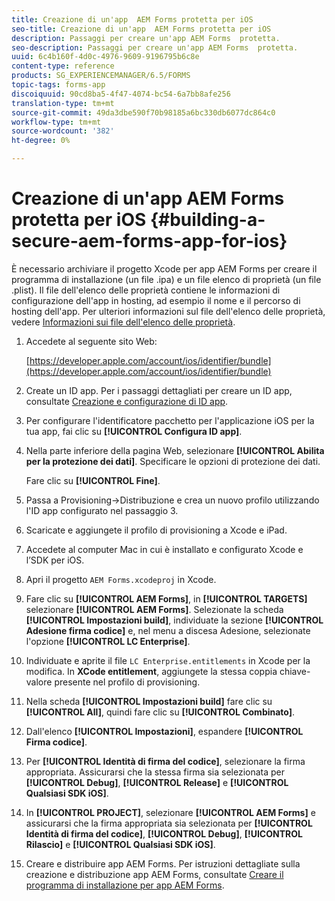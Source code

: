 ```yaml
---
title: Creazione di un'app  AEM Forms protetta per iOS
seo-title: Creazione di un'app  AEM Forms protetta per iOS
description: Passaggi per creare un'app AEM Forms  protetta.
seo-description: Passaggi per creare un'app AEM Forms  protetta.
uuid: 6c4b160f-4d0c-4976-9609-9196795b6c8e
content-type: reference
products: SG_EXPERIENCEMANAGER/6.5/FORMS
topic-tags: forms-app
discoiquuid: 90cd8ba5-4f47-4074-bc54-6a7bb8afe256
translation-type: tm+mt
source-git-commit: 49da3dbe590f70b98185a6bc330db6077dc864c0
workflow-type: tm+mt
source-wordcount: '382'
ht-degree: 0%

---
```



# Creazione di un&#39;app AEM Forms  protetta per iOS {#building-a-secure-aem-forms-app-for-ios}

È necessario archiviare il progetto Xcode per  app AEM Forms per creare il programma di installazione (un file .ipa) e un file elenco di proprietà (un file .plist). Il file dell&#39;elenco delle proprietà contiene le informazioni di configurazione dell&#39;app in hosting, ad esempio il nome e il percorso di hosting dell&#39;app. Per ulteriori informazioni sul file dell&#39;elenco delle proprietà, vedere [Informazioni sui file dell&#39;elenco delle proprietà](https://developer.apple.com/library/ios/#documentation/general/Reference/InfoPlistKeyReference/Articles/AboutInformationPropertyListFiles.html).

1. Accedete al seguente sito Web:

   [https://developer.apple.com/account/ios/identifier/bundle](https://developer.apple.com/account/ios/identifier/bundle)

1. Create un ID app. Per i passaggi dettagliati per creare un ID app, consultate [Creazione e configurazione di ID app](https://developer.apple.com/library/ios/documentation/IDEs/Conceptual/AppDistributionGuide/MaintainingProfiles/MaintainingProfiles.html).
1. Per configurare l&#39;identificatore pacchetto per l&#39;applicazione iOS per la tua app, fai clic su **[!UICONTROL Configura ID app]**.
1. Nella parte inferiore della pagina Web, selezionare **[!UICONTROL Abilita per la protezione dei dati]**. Specificare le opzioni di protezione dei dati.

   Fare clic su **[!UICONTROL Fine]**.

1. Passa a Provisioning->Distribuzione e crea un nuovo profilo utilizzando l&#39;ID app configurato nel passaggio 3.
1. Scaricate e aggiungete il profilo di provisioning a Xcode e iPad.
1. Accedete al computer Mac in cui è installato e configurato Xcode e l’SDK per iOS.
1. Apri il progetto `AEM Forms.xcodeproj` in Xcode.
1. Fare clic su **[!UICONTROL AEM Forms]**, in **[!UICONTROL TARGETS]** selezionare **[!UICONTROL AEM Forms]**. Selezionate la scheda **[!UICONTROL Impostazioni build]**, individuate la sezione **[!UICONTROL Adesione firma codice]** e, nel menu a discesa Adesione, selezionate l&#39;opzione **[!UICONTROL LC Enterprise]**.
1. Individuate e aprite il file `LC Enterprise.entitlements` in Xcode per la modifica. In **XCode entitlement**, aggiungete la stessa coppia chiave-valore presente nel profilo di provisioning.
1. Nella scheda **[!UICONTROL Impostazioni build]** fare clic su **[!UICONTROL All]**, quindi fare clic su **[!UICONTROL Combinato]**.
1. Dall&#39;elenco **[!UICONTROL Impostazioni]**, espandere **[!UICONTROL Firma codice]**.
1. Per **[!UICONTROL Identità di firma del codice]**, selezionare la firma appropriata. Assicurarsi che la stessa firma sia selezionata per **[!UICONTROL Debug]**, **[!UICONTROL Release]** e **[!UICONTROL Qualsiasi SDK iOS]**.
1. In **[!UICONTROL PROJECT]**, selezionare **[!UICONTROL AEM Forms]** e assicurarsi che la firma appropriata sia selezionata per **[!UICONTROL Identità di firma del codice]**, **[!UICONTROL Debug]**, **[!UICONTROL Rilascio]** e **[!UICONTROL Qualsiasi SDK iOS]**.
1. Creare e distribuire  app AEM Forms. Per istruzioni dettagliate sulla creazione e distribuzione  app AEM Forms, consultate [Creare il programma di installazione per  app AEM Forms](setup-xcode-project-build-installer.md#build-the-installer-for-the-mobile-workspace-app).
